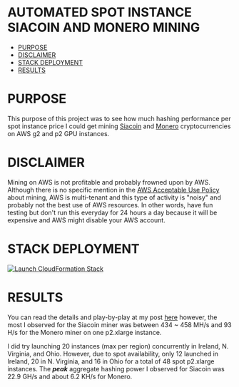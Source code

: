 # AUTOMATED SPOT INSTANCE SIACOIN AND MONERO MINING

- [PURPOSE](#purpose)
- [DISCLAIMER](#disclaimer)
- [STACK DEPLOYMENT](#stack-deployment)
- [RESULTS](#results)

# PURPOSE

This purpose of this project was to see how much hashing performance per spot instance price I could get mining [Siacoin](http://sia.tech/) and [Monero](https://getmonero.org/) cryptocurrencies on AWS g2 and p2 GPU instances.

# DISCLAIMER

Mining on AWS is not profitable and probably frowned upon by AWS. Although there is no specific mention in the [AWS Acceptable Use Policy](https://aws.amazon.com/aup/) about mining, AWS is multi-tenant and this type of activity is "noisy" and probably not the best use of AWS resources. In other words, have fun testing but don't run this everyday for 24 hours a day because it will be expensive and AWS might disable your AWS account.

# STACK DEPLOYMENT

[![Launch CloudFormation Stack](https://s3.amazonaws.com/cloudformation-examples/cloudformation-launch-stack.png
)](https://console.aws.amazon.com/cloudformation/home?region=us-west-2#/stacks/new?stackName=siacoin-monero-miner&templateURL=https://s3-us-west-2.amazonaws.com/github-aws-monero-siacoin-spot-miner-poc/aws-monero-siacoin-spot-miner-poc.yml)

# RESULTS

You can read the details and play-by-play at my post [here](https://virtualjj.com/post/aws-sia-and-monero-mining-poc/) however, the most I observed for the Siacoin miner was between 434 ~ 458 MH/s and 93 H/s for the Monero miner on one p2.xlarge instance.

I did try launching 20 instances (max per region) concurrently in Ireland, N. Virginia, and Ohio. However, due to spot availability, only 12 launched in Ireland, 20 in N. Virginia, and 16 in Ohio for a total of 48 spot p2.xlarge instances. The ***peak*** aggregate hashing power I observed for Siacoin was 22.9 GH/s and about 6.2 KH/s for Monero.
